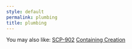 ```yaml
---
style: default
permalink: plumbing
title: plumbing
---
```

You may also like:
[SCP-902](http://scp-wiki.net/scp-902)
[Containing Creation](http://scp-wiki.net/containingcreation)